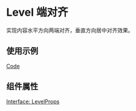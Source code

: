 # Level 端对齐

实现内容水平方向两端对齐，垂直方向居中对齐效果。

## 使用示例

[Code](./demo/index.tsx)

## 组件属性

[Interface: LevelProps](./Level.tsx)
